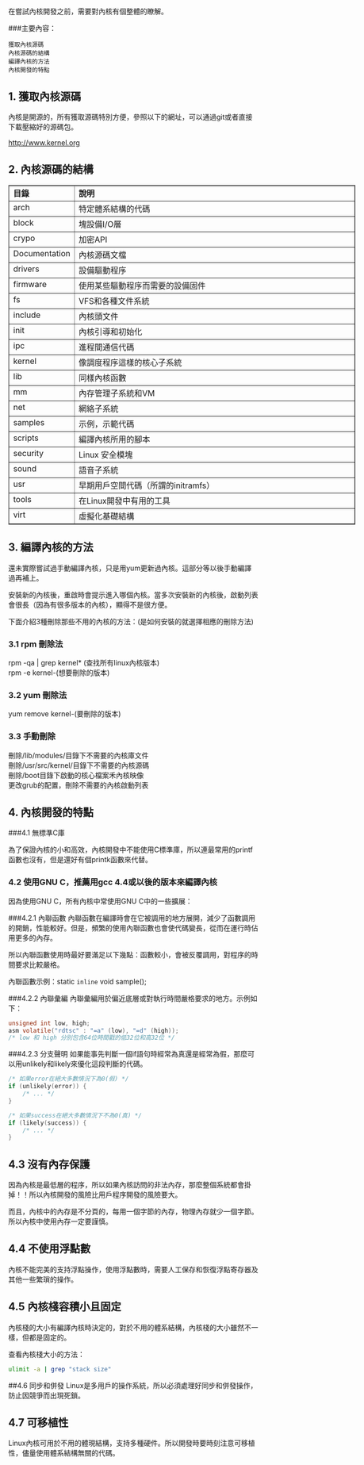 #

在嘗試內核開發之前，需要對內核有個整體的瞭解。

###主要內容：
```
獲取內核源碼
內核源碼的結構
編譯內核的方法
內核開發的特點
```


## 1. 獲取內核源碼

內核是開源的，所有獲取源碼特別方便，參照以下的網址，可以通過git或者直接下載壓縮好的源碼包。

http://www.kernel.org

## 2. 內核源碼的結構


<table style="width: 700px;" border="1" cellspacing="0" cellpadding="2" align="center">
<tbody>
<tr>
<td valign="top" width="106"><strong>目錄</strong></td>
<td valign="top" width="594"><strong>說明</strong></td>
</tr>
<tr>
<td valign="top" width="106">arch</td>
<td valign="top" width="594">特定體系結構的代碼</td>
</tr>
<tr>
<td valign="top" width="106">block</td>
<td valign="top" width="594">塊設備I/O層</td>
</tr>
<tr>
<td valign="top" width="106">crypo</td>
<td valign="top" width="594">加密API</td>
</tr>
<tr>
<td valign="top" width="106">Documentation</td>
<td valign="top" width="594">內核源碼文檔</td>
</tr>
<tr>
<td valign="top" width="106">drivers</td>
<td valign="top" width="594">設備驅動程序</td>
</tr>
<tr>
<td valign="top" width="106">firmware</td>
<td valign="top" width="594">使用某些驅動程序而需要的設備固件</td>
</tr>
<tr>
<td valign="top" width="106">fs</td>
<td valign="top" width="594">VFS和各種文件系統</td>
</tr>
<tr>
<td valign="top" width="106">include</td>
<td valign="top" width="594">內核頭文件</td>
</tr>
<tr>
<td valign="top" width="106">init</td>
<td valign="top" width="594">內核引導和初始化</td>
</tr>
<tr>
<td valign="top" width="106">ipc</td>
<td valign="top" width="594">進程間通信代碼</td>
</tr>
<tr>
<td valign="top" width="106">kernel</td>
<td valign="top" width="594">像調度程序這樣的核心子系統</td>
</tr>
<tr>
<td valign="top" width="106">lib</td>
<td valign="top" width="594">同樣內核函數</td>
</tr>
<tr>
<td valign="top" width="106">mm</td>
<td valign="top" width="594">內存管理子系統和VM</td>
</tr>
<tr>
<td valign="top" width="106">net</td>
<td valign="top" width="594">網絡子系統</td>
</tr>
<tr>
<td valign="top" width="106">samples</td>
<td valign="top" width="594">示例，示範代碼</td>
</tr>
<tr>
<td valign="top" width="106">scripts</td>
<td valign="top" width="594">編譯內核所用的腳本</td>
</tr>
<tr>
<td valign="top" width="106">security</td>
<td valign="top" width="594">Linux 安全模塊</td>
</tr>
<tr>
<td valign="top" width="106">sound</td>
<td valign="top" width="594">語音子系統</td>
</tr>
<tr>
<td valign="top" width="106">usr</td>
<td valign="top" width="594">早期用戶空間代碼（所謂的initramfs）</td>
</tr>
<tr>
<td valign="top" width="106">tools</td>
<td valign="top" width="594">在Linux開發中有用的工具</td>
</tr>
<tr>
<td valign="top" width="106">virt</td>
<td valign="top" width="594">虛擬化基礎結構</td>
</tr>
</tbody>
</table>


## 3. 編譯內核的方法

還未實際嘗試過手動編譯內核，只是用yum更新過內核。這部分等以後手動編譯過再補上。

安裝新的內核後，重啟時會提示進入哪個內核。當多次安裝新的內核後，啟動列表會很長（因為有很多版本的內核），顯得不是很方便。

下面介紹3種刪除那些不用的內核的方法：(是如何安裝的就選擇相應的刪除方法)


### 3.1 rpm 刪除法
rpm -qa | grep kernel*  (查找所有linux內核版本) <br>
rpm -e kernel-(想要刪除的版本)

### 3.2 yum 刪除法
yum remove kernel-(要刪除的版本)

### 3.3 手動刪除
刪除/lib/modules/目錄下不需要的內核庫文件<br>
刪除/usr/src/kernel/目錄下不需要的內核源碼<br>
刪除/boot目錄下啟動的核心檔案禾內核映像<br>
更改grub的配置，刪除不需要的內核啟動列表

## 4. 內核開發的特點

###4.1  無標準C庫

為了保證內核的小和高效，內核開發中不能使用C標準庫，所以連最常用的printf函數也沒有，但是還好有個printk函數來代替。

### 4.2 使用GNU C，推薦用gcc 4.4或以後的版本來編譯內核


因為使用GNU C，所有內核中常使用GNU C中的一些擴展：

###4.2.1 內聯函數
內聯函數在編譯時會在它被調用的地方展開，減少了函數調用的開銷，性能較好。但是，頻繁的使用內聯函數也會使代碼變長，從而在運行時佔用更多的內存。

所以內聯函數使用時最好要滿足以下幾點：函數較小，會被反覆調用，對程序的時間要求比較嚴格。

內聯函數示例：static `inline` void sample();

###4.2.2 內聯彙編
內聯彙編用於偏近底層或對執行時間嚴格要求的地方。示例如下：
```c
unsigned int low, high;
asm volatile("rdtsc" : "=a" (low), "=d" (high));
/* low 和 high 分別包含64位時間戳的低32位和高32位 */
```

###4.2.3 分支聲明
如果能事先判斷一個if語句時經常為真還是經常為假，那麼可以用unlikely和likely來優化這段判斷的代碼。

```c
/* 如果error在絕大多數情況下為0(假) */
if (unlikely(error)) {
    /* ... */
}

/* 如果success在絕大多數情況下不為0(真) */
if (likely(success)) {
    /* ... */
}
```

## 4.3 沒有內存保護
因為內核是最低層的程序，所以如果內核訪問的非法內存，那麼整個系統都會掛掉！！所以內核開發的風險比用戶程序開發的風險要大。

而且，內核中的內存是不分頁的，每用一個字節的內存，物理內存就少一個字節。所以內核中使用內存一定要謹慎。

## 4.4 不使用浮點數
內核不能完美的支持浮點操作，使用浮點數時，需要人工保存和恢復浮點寄存器及其他一些繁瑣的操作。

## 4.5 內核棧容積小且固定
內核棧的大小有編譯內核時決定的，對於不用的體系結構，內核棧的大小雖然不一樣，但都是固定的。

查看內核棧大小的方法：
```sh
ulimit -a | grep "stack size"
```

##4.6 同步和併發
Linux是多用戶的操作系統，所以必須處理好同步和併發操作，防止因競爭而出現死鎖。

## 4.7 可移植性
Linux內核可用於不用的體現結構，支持多種硬件。所以開發時要時刻注意可移植性，儘量使用體系結構無關的代碼。
